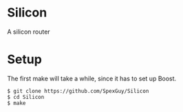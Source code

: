 # Silicon
A silicon router

# Setup

The first make will take a while, since it has to set up Boost.

    $ git clone https://github.com/SpexGuy/Silicon
    $ cd Silicon
    $ make
